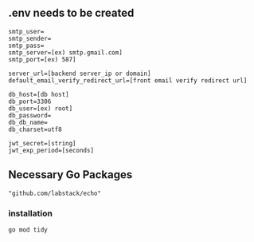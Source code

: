 ## .env **needs** to be created

```
smtp_user=
smtp_sender=
smtp_pass=
smtp_server=[ex) smtp.gmail.com]
smtp_port=[ex) 587]

server_url=[backend server_ip or domain]
default_email_verify_redirect_url=[front email verify redirect url]

db_host=[db host]
db_port=3306
db_user=[ex) root]
db_password=
db_db_name=
db_charset=utf8

jwt_secret=[string]
jwt_exp_period=[seconds]
```

## Necessary Go Packages

```
"github.com/labstack/echo"

```

### installation

```
go mod tidy
```
